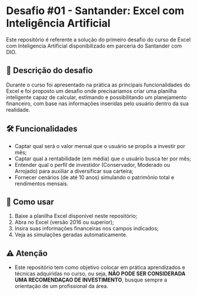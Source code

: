 # Desafio #01 - Santander: Excel com Inteligência Artificial
Este repositório é referente a solução do primeiro desafio do curso de Excel com Inteligencia Artificial disponibilizado em parceria do Santander com DIO.

## 📝 Descrição do desafio 
Durante o curso foi apresentado na prática as principais funcionalidades do Excel e foi proposto um desafio onde precisariamos criar uma planilha inteligente capaz de calcular, estimando e possibilitando um planejamento financeiro, com base nas informações inseridas pelo usuário dentro da sua realidade.

## 🛠️ Funcionalidades 
- Captar qual será o valor mensal que o usuário se propôs a investir por mês;
- Captar qual a rentabilidade (em média) que o usuário busca ter por mês;
- Entender qual o perfil de investidor (Conservador, Moderado ou Arrojado) para auxiliar a diversificar sua carteira;
- Fornecer cenários (de até 10 anos) simulando o patrimônio total e rendimentos mensais.

## 🚀 Como usar

1. Baixe a planilha Excel disponível neste repositório;
2. Abra no Excel (versão 2016 ou superior);
3. Insira suas informações financeiras nos campos indicados;
4. Veja as simulações geradas automaticamente.

## ⚠️ Atenção
- Este repositório tem como objetivo colocar em prática aprendizados e técnicas adquiridas no curso, ou seja, **NÃO PODE SER CONSIDERADA UMA RECOMENDAÇAO DE INVESTIMENTO**, busque sempre a orientação de um profissional da área.
